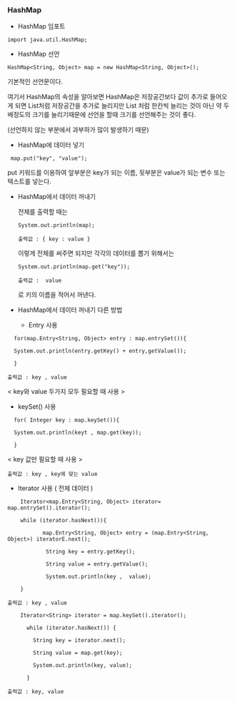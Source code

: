 ### HashMap



* HashMap 임포트

`import java.util.HashMap;`

* HashMap 선언

`HashMap<String, Object> map = new HashMap<String, Object>();`

기본적인 선언문이다.          

여기서 HashMap의 속성을 알아보면 HashMap은 저장공간보다 값이 추가로 들어오게 되면 List처럼 저장공간을 추가로 늘리지만 List 처럼 한칸씩 늘리는 것이 아닌 약 두배정도의 크기를 늘리기때문에 선언을 할때 크기를 선언해주는 것이 좋다. 

(선언하지 않는 부분에서 과부하가 많이 발생하기 때문)

* HashMap에 데이터 넣기

 ` map.put("key", "value");`

  put 키워드를 이용하여 앞부분은 key가 되는 이름, 뒷부분은 value가 되는 변수 또는 텍스트를 넣는다.      

* HashMap에서 데이터 꺼내기

  전체를 출력할 때는     

  ` System.out.println(map); `

  `출력값 : { key : value }`

  이렇게 전체를 써주면 되지만 각각의 데이터를 뽑기 위해서는

  `System.out.println(map.get("key"));`

  `출력값 :  value`

  로 키의 이름을 적어서 꺼낸다.

* HashMap에서  데이터 꺼내기 다른 방법

  - Entry 사용
```
  for(map.Entry<String, Object> entry : map.entrySet()){

  System.out.println(entry.getKey() + entry,getValue());

  }
```
  `출력값 : key , value `

  < key와 value 두가지 모두 필요할 때 사용 >

  - keySet() 사용
```
  for( Integer key : map.keySet()){

  System.out.println(keyt , map.get(key));

  }
```
  < key 값만 필요할 때 사용 >

  `출력값 : key , key에 맞는 value`

  - Iterator 사용 ( 전체 데이터 )
```
    Iterator<map.Entry<String, Object> iterator= map.entrySet().iterator();

    while (iterator.hasNext()){

    ​		map.Entry<String, Object> entry = (map.Entry<String, Object>) iteratorE.next();

    ​        String key = entry.getKey();

    ​        String value = entry.getValue();

    ​        System.out.println(key ,  value);

    }
```
  `출력값 : key , value`
```
  ​	 Iterator<String> iterator = map.keySet().iterator();

  ​    while (iterator.hasNext()) {

  ​      String key = iterator.next();

  ​      String value = map.get(key);

  ​      System.out.println(key, value);

  ​    }
 ```
 


  `출력값 : key, value `





